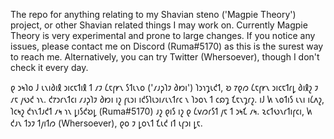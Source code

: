 The repo for anything relating to my Shavian steno ('Magpie Theory') project, or other Shavian related things I may work on.
Currently Magpie Theory is very experimental and prone to large changes.
If you notice any issues, please contact me on Discord (Ruma#5170) as this is the surest way to reach me.
Alternatively, you can try Twitter (Whersoever), though I don't check it every day.

𐑞 𐑮𐑰𐑐𐑴 𐑓 𐑧𐑯𐑦𐑔𐑦𐑙 𐑮𐑦𐑤𐑱𐑑𐑦𐑙 𐑑 𐑥𐑲 𐑖𐑱𐑝𐑾𐑯 𐑕𐑑𐑧𐑯𐑴 ('𐑥𐑨𐑜𐑐𐑲 𐑔𐑽𐑦') 𐑐𐑮𐑪𐑡𐑧𐑒𐑑, 𐑹 𐑳𐑞𐑼 𐑖𐑱𐑝𐑾𐑯 𐑮𐑦𐑤𐑱𐑑𐑩𐑛 𐑔𐑦𐑙𐑟 𐑲 𐑥𐑱 𐑢𐑻𐑒 𐑪𐑯.
𐑒𐑳𐑮𐑩𐑯𐑑𐑤𐑦 𐑥𐑨𐑜𐑐𐑲 𐑔𐑽𐑦 𐑦𐑟 𐑝𐑧𐑮𐑦 𐑦𐑒𐑕𐑐𐑧𐑮𐑦𐑥𐑧𐑯𐑑𐑩𐑤 𐑯 𐑐𐑮𐑴𐑯 𐑑 𐑤𐑸𐑡 𐑗𐑱𐑯𐑡𐑩𐑟.
𐑦𐑓 𐑿 𐑯𐑴𐑑𐑦𐑕 𐑧𐑯𐑦 𐑦𐑖𐑵𐑟, 𐑐𐑤𐑰𐑟 𐑒𐑪𐑯𐑑𐑨𐑒𐑑 𐑥𐑰 𐑪𐑯 𐑛𐑦𐑕𐑒𐑹𐑛 (Ruma#5170) 𐑨𐑟 𐑞𐑦𐑕 𐑦𐑟 𐑞 𐑖𐑫𐑼𐑩𐑕𐑑 𐑢𐑱 𐑑 𐑮𐑰𐑗 𐑥𐑰.
𐑷𐑤𐑑𐑻𐑯𐑩𐑑𐑦𐑝𐑤𐑦, 𐑿 𐑒𐑨𐑯 𐑑𐑮𐑲 𐑑𐑢𐑦𐑑𐑼 (Whersoever), 𐑞𐑴 𐑲 𐑛𐑴𐑯𐑑 𐑗𐑧𐑒 𐑦𐑑 𐑧𐑝𐑮𐑦 𐑛𐑱.
